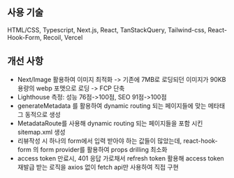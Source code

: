 ## 사용 기술
HTML/CSS, Typescript, Next.js, React, TanStackQuery, Tailwind-css, React-Hook-Form, Recoil, Vercel

## 개선 사항
- Next/Image 활용하여 이미지 최적화 -> 기존에 7MB로 로딩되던 이미지가 90KB 용량의 webp 포맷으로 로딩 -> FCP 단축
- Lighthouse 측정: 성능 76점->100점, SEO 91점->100점
- generateMetadata 를 활용하여 dynamic routing 되는 페이지들에 맞는 메타태그 동적으로 생성
- MetadataRoute를 사용해 dynamic routing 되는 페이지들을 포함 시킨 sitemap.xml 생성
- 리뷰작성 시 하나의 form에서 입력 받아야 하는 값들이 많았는데, react-hook-form 의 form provider를 활용하여 props drilling 최소화
- access token 만료시, 401 응답 가로채서 refresh token 활용해 access token 재발급 받는 로직을 axios 없이 fetch api만 사용하여 직접 구현
